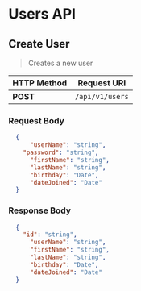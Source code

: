 # Users API
## Create User
> Creates a new user

HTTP Method | Request URI
--- | --- 
**POST** | `/api/v1/users`

### Request Body
```json
  {
	  "userName": "string",
    "password": "string",
	  "firstName": "string",
	  "lastName": "string",
	  "birthday": "Date",
	  "dateJoined": "Date"
  }
```

### Response Body
```json 
  {
    "id": "string",
	  "userName": "string",
	  "firstName": "string",
	  "lastName": "string",
	  "birthday": "Date",
	  "dateJoined": "Date"
  }
```
